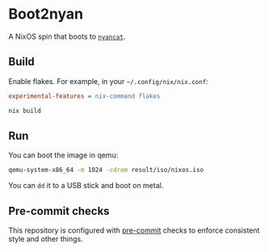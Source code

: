 # Boot2nyan

A NixOS spin that boots to [`nyancat`](https://github.com/klange/nyancat).

## Build

Enable flakes. For example, in your `~/.config/nix/nix.conf`:

```ini
experimental-features = nix-command flakes
```

```sh
nix build
```

## Run

You can boot the image in qemu:

```sh
qemu-system-x86_64 -m 1024 -cdrom result/iso/nixos.iso
```

You can `dd` it to a USB stick and boot on metal.

## Pre-commit checks

This repository is configured with [pre-commit](https://pre-commit.com/) checks to enforce consistent style and other things.
